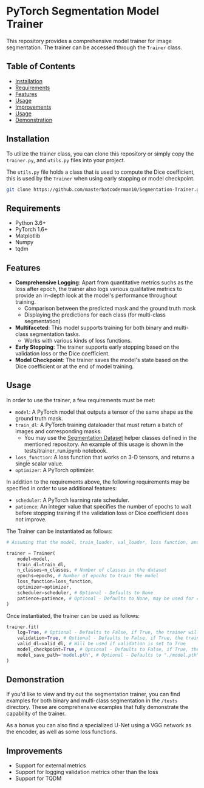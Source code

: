 # PyTorch Segmentation Model Trainer

This repository provides a comprehensive model trainer for image segmentation. The trainer can be accessed through the `Trainer` class.

## Table of Contents

- [Installation](#installation)
- [Requirements](#requirements)
- [Features](#features)
- [Usage](#usage)
- [Improvements](#improvements)
- [Usage](#usage)
- [Demonstration](#demonstration)

## Installation

To utilize the trainer class, you can clone this repository or simply copy the `trainer.py`, and `utils.py` files into your project.

The `utils.py` file holds a class that is used to compute the Dice coefficient, this is used by the `Trainer` when using early stopping or model checkpoint.

```bash
git clone https://github.com/masterbatcoderman10/Segmentation-Trainer.git
```

## Requirements

- Python 3.6+
- PyTorch 1.6+
- Matplotlib
- Numpy
- tqdm


## Features

- **Comprehensive Logging**: Apart from quantitative metrics suchs as the loss after epoch, the trainer also logs various qualitative metrics to provide an in-depth look at the model's performance throughout training.
    - Comparison between the predicted mask and the ground truth mask
    - Displaying the predictions for each class (for multi-class segmentation)
- **Multifaceted**: This model supports training for both binary and multi-class segmentation tasks.
    - Works with various kinds of loss functions.
- **Early Stopping**: The trainer supports early stopping based on the validation loss or the Dice coefficient.
- **Model Checkpoint**: The trainer saves the model's state based on the Dice coefficient or at the end of model training.

## Usage

In order to use the trainer, a few requirements must be met:

- `model`: A PyTorch model that outputs a tensor of the same shape as the ground truth mask.
- `train_dl`: A PyTorch training dataloader that must return a batch of images and corresponding masks.
    - You may use the [Segmentation Dataset](!https://github.com/masterbatcoderman10/Segmentation-Datasets/tree/main) helper classes defined in the mentioned repository. An example of this usage is shown in the tests/trainer_run.ipynb notebook.
- `loss_function`: A loss function that works on 3-D tensors, and returns a single scalar value.
- `optimizer`: A PyTorch optimizer.

In addition to the requirements above, the following requirements may be specified in order to use additional features:

- `scheduler`: A PyTorch learning rate scheduler.
- `patience`: An integer value that specifies the number of epochs to wait before stopping training if the validation loss or Dice coefficient does not improve.

The Trainer can be instantiated as follows:

```python
# Assuming that the model, train_loader, val_loader, loss function, and optimizer have been defined

trainer = Trainer(
    model=model,
    train_dl=train_dl,
    n_classes=n_classes, # Number of classes in the dataset
    epochs=epochs, # Number of epochs to train the model
    loss_function=loss_function,
    optimizer=optimizer,
    scheduler=scheduler, # Optional - Defaults to None
    patience=patience, # Optional - Defaults to None, may be used for early stopping
)
```

Once instantiated, the trainer can be used as follows:

```python
trainer.fit(
    log=True, # Optional - Defaults to False, if True, the trainer will log training process
    validation=True, # Optional - Defaults to False, if True, the trainer will run a validation pass after each epoch, requires a validation dataloader to be passed in.
    valid_dl=valid_dl, # Will be used if validation is set to True
    model_checkpoint=True, # Optional - Defaults to False, if True, the trainer will save the model's state upon improvement in the validation Dice score.
    model_save_path='model.pth', # Optional - Defaults to "./model.pth", if set, the model will be saved to the specified path.
)
```

## Demonstration

If you'd like to view and try out the segmentation trainer, you can find examples for both binary and multi-class segmentation in the `/tests` directory. These are comprehensive examples that fully demonstrate the capability of the trainer.

As a bonus you can also find a specialized U-Net using a VGG network as the encoder, as well as some loss functions.

## Improvements

- Support for external metrics
- Support for logging validation metrics other than the loss
- Support for TQDM